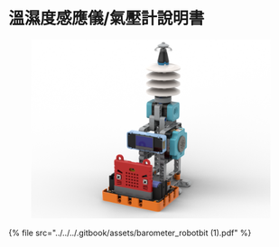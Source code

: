 # 溫濕度感應儀/氣壓計說明書

<figure><img src="../../../.gitbook/assets/barometer_robotbit (1).png" alt=""><figcaption></figcaption></figure>

{% file src="../../../.gitbook/assets/barometer_robotbit (1).pdf" %}
